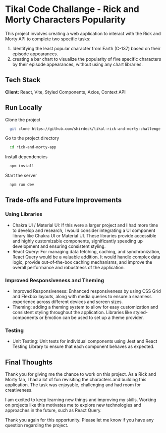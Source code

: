 
# Tikal Code Challange - Rick and Morty Characters Popularity

This project involves creating a web application to interact with the Rick and Morty API to complete two specific tasks: 
1. Identifying the least popular character from Earth (C-137) based on their episode appearances. 
2. creating a bar chart to visualize the popularity of five specific characters by their episode appearances, without using any chart libraries.



## Tech Stack

**Client:** React, Vite, Styled Components, Axios, Context API


## Run Locally

Clone the project

```bash
  git clone https://github.com/shirdeck/tikal-rick-and-morty-challenge
```

Go to the project directory

```bash
  cd rick-and-morty-app
```

Install dependencies

```bash
  npm install
```

Start the server

```bash
  npm run dev
```


## Trade-offs and Future Improvements
### Using Libraries

- Chakra UI / Material UI: If this were a larger project and I had more time to develop and research, I would consider integrating a UI component library like Chakra UI or Material UI. These libraries provide accessible and highly customizable components, significantly speeding up development and ensuring consistent styling.
- React Query: For managing data fetching, caching, and synchronization, React Query would be a valuable addition. It would handle complex data logic, provide out-of-the-box caching mechanisms, and improve the overall performance and robustness of the application.

### Improved Responsiveness and Theming
- Improved Responsiveness: Enhanced responsiveness by using CSS Grid and Flexbox layouts, along with media queries to ensure a seamless experience across different devices and screen sizes.
- Theming: adding a theming system to allow for easy customization and consistent styling throughout the application. Libraries like styled-components or Emotion can be used to set up a theme provider.

### Testing
- Unit Testing: Unit tests for individual components using Jest and React Testing Library to ensure that each component behaves as expected.
## Final Thoughts

Thank you for giving me the chance to work on this project. As a Rick and Morty fan, I had a lot of fun revisiting the characters and building this application. The task was enjoyable, challenging and had room for creativeness. 

I am excited to keep learning new things and improving my skills. Working on projects like this motivates me to explore new technologies and approaches in the future, such as React Query.

Thank you again for this opportunity. Please let me know if you have any question regarding the project.